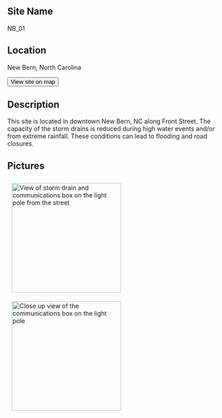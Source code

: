 ## Site Name

NB_01

## Location

New Bern, North Carolina

<button id="view_on_map_wl" type="button" class="btn btn-default action-button shiny-bound-input" >
                          <i class="fa fa-map" role="presentation" aria-label="map icon"></i>
                          View site on map
                        </button>

## Description

This site is located in downtown New Bern, NC along Front Street. The capacity of the storm drains is reduced during high water events and/or from extreme rainfall. These conditions can lead to flooding and road closures.

## Pictures

<img src = "https://raw.githubusercontent.com/SunnyD-Flood-Sensor-Network/SunnyD-Flooding/main/shinyapp/site_descriptions/NB_01/pics/NB_01.jpeg" alt="View of storm drain and communications box on the light pole from the street" width = 250 style = "display:inline-block;padding:10px;">
<img src = "https://raw.githubusercontent.com/SunnyD-Flood-Sensor-Network/SunnyD-Flooding/main/shinyapp/site_descriptions/NB_01/pics/NB_01_Gateway.jpeg" alt= "Close up view of the communications box on the light pole" width = 250 style = "display:inline-block;padding:10px;">
